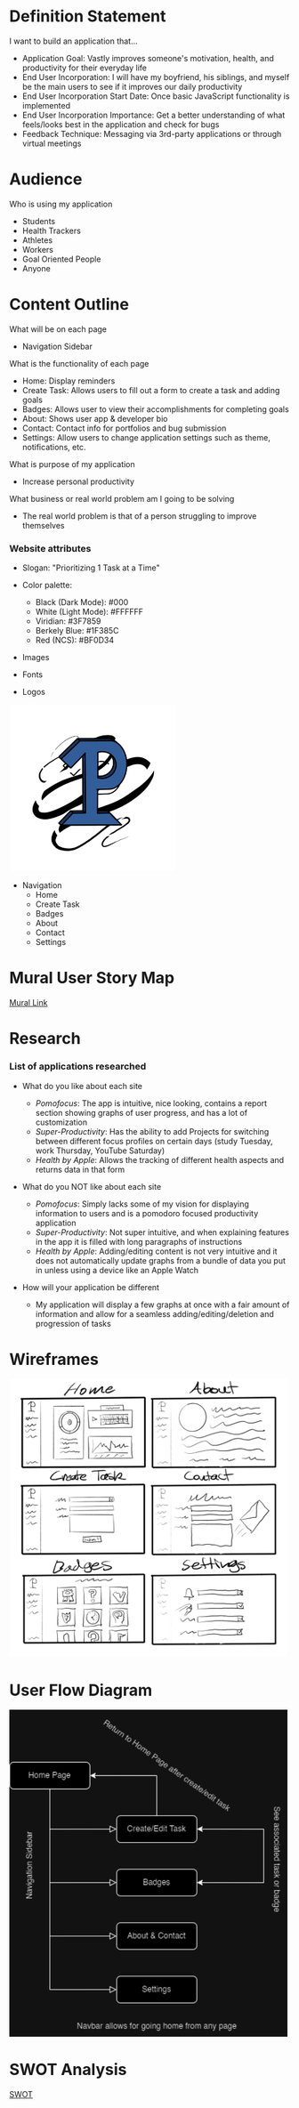 # Definition Statement

I want to build an application that...
- Application Goal: Vastly improves someone's motivation, health, and productivity for their everyday life
- End User Incorporation: I will have my boyfriend, his siblings, and myself be the main users to see if it improves our daily productivity
- End User Incorporation Start Date: Once basic JavaScript functionality is implemented
- End User Incorporation Importance: Get a better understanding of what feels/looks best in the application and
check for bugs
- Feedback Technique: Messaging via 3rd-party applications or through virtual meetings

# Audience

Who is using my application
- Students
- Health Trackers
- Athletes
- Workers
- Goal Oriented People
- Anyone

# Content Outline

What will be on each page
- Navigation Sidebar

What is the functionality of each page
- Home: Display reminders
- Create Task: Allows users to fill out a form to create a task and adding goals
- Badges: Allows user to view their accomplishments for completing goals
- About: Shows user app & developer bio
- Contact: Contact info for portfolios and bug submission
- Settings: Allow users to change application settings such as theme, notifications, etc.

What is purpose of my application
- Increase personal productivity

What business or real world problem am I going to be solving
- The real world problem is that of a person struggling to improve themselves

### Website attributes

- Slogan: "Prioritizing 1 Task at a Time"

- Color palette:
  - Black (Dark Mode): #000
  - White (Light Mode): #FFFFFF
  - Viridian: #3F7859
  - Berkely Blue: #1F385C
  - Red (NCS): #BF0D34

- Images

- Fonts

- Logos

<img src="./img/logo.png" width="300px" />

- Navigation
  - Home
  - Create Task
  - Badges
  - About
  - Contact
  - Settings

# Mural User Story Map

[Mural Link](https://app.mural.co/t/ethansworkspace5487/m/ethansworkspace5487/1699581802132/35e0d040158d187188f1efaac881e06ddb1c0608?sender=uedd1fd021bb385ed7acd3663)

# Research

### List of applications researched

- What do you like about each site
  - _Pomofocus_: The app is intuitive, nice looking, contains a report section showing graphs of user progress, and has a lot of customization
  - _Super-Productivity_: Has the ability to add Projects for switching between different focus profiles on certain days (study Tuesday, work Thursday, YouTube Saturday)
  - _Health by Apple_: Allows the tracking of different health aspects and returns data in that form

- What do you NOT like about each site
  - _Pomofocus_: Simply lacks some of my vision for displaying information to users and is a pomodoro focused productivity application
  - _Super-Productivity_: Not super intuitive, and when explaining features in the app it is filled with long paragraphs of instructions
  - _Health by Apple_: Adding/editing content is not very intuitive and it does not automatically update graphs from a bundle of data you put in unless using a device like an Apple Watch

- How will your application be different
  - My application will display a few graphs at once with a fair amount of information and allow for a seamless adding/editing/deletion and progression of tasks

# Wireframes

<img src="./img/wireframe.png" width="500px" />

# User Flow Diagram

<img src="./img/userflow.png" width="500px" />

# SWOT Analysis

[SWOT](https://docs.google.com/document/d/1Bwn2wByb4IeT004Azn57w4JAHqj09UH9zmY0F4geerE/edit?usp=sharing)
